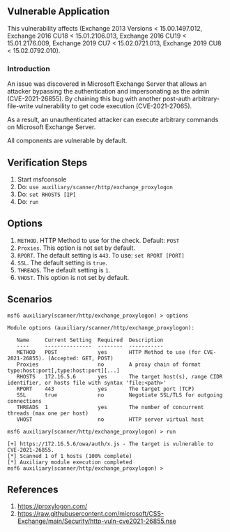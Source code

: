 ## Vulnerable Application

  This vulnerability affects (Exchange 2013 Versions < 15.00.1497.012, Exchange 2016 CU18 < 15.01.2106.013,
  Exchange 2016 CU19 < 15.01.2176.009, Exchange 2019 CU7 < 15.02.0721.013, Exchange 2019 CU8 < 15.02.0792.010).

### Introduction

  An issue was discovered in Microsoft Exchange Server that allows an attacker bypassing the authentication and
  impersonating as the admin (CVE-2021-26855). By chaining this bug with another post-auth arbitrary-file-write
  vulnerability to get code execution (CVE-2021-27065).

  As a result, an unauthenticated attacker can execute arbitrary commands on Microsoft Exchange Server.

  All components are vulnerable by default.

## Verification Steps

1. Start msfconsole
2. Do: `use auxiliary/scanner/http/exchange_proxylogon`
3. Do: `set RHOSTS [IP]`
4. Do: `run`

## Options

1. `METHOD`. HTTP Method to use for the check. Default: `POST`
2. `Proxies`. This option is not set by default.
3. `RPORT`. The default setting is `443`. To use: `set RPORT [PORT]`
4. `SSL`. The default setting is `true`.
5. `THREADS`. The default setting is `1`.
6. `VHOST`. This option is not set by default.

## Scenarios

```
msf6 auxiliary(scanner/http/exchange_proxylogon) > options 

Module options (auxiliary/scanner/http/exchange_proxylogon):

   Name     Current Setting  Required  Description
   ----     ---------------  --------  -----------
   METHOD   POST             yes       HTTP Method to use (for CVE-2021-26855). (Accepted: GET, POST)
   Proxies                   no        A proxy chain of format type:host:port[,type:host:port][...]
   RHOSTS   172.16.5.6       yes       The target host(s), range CIDR identifier, or hosts file with syntax 'file:<path>'
   RPORT    443              yes       The target port (TCP)
   SSL      true             no        Negotiate SSL/TLS for outgoing connections
   THREADS  1                yes       The number of concurrent threads (max one per host)
   VHOST                     no        HTTP server virtual host

msf6 auxiliary(scanner/http/exchange_proxylogon) > run

[+] https://172.16.5.6/owa/auth/x.js - The target is vulnerable to CVE-2021-26855.
[*] Scanned 1 of 1 hosts (100% complete)
[*] Auxiliary module execution completed
msf6 auxiliary(scanner/http/exchange_proxylogon) > 
```

## References

1. <https://proxylogon.com/>
2. <https://raw.githubusercontent.com/microsoft/CSS-Exchange/main/Security/http-vuln-cve2021-26855.nse>
